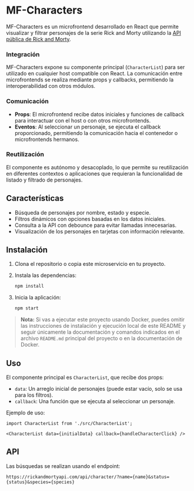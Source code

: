 # MF-Characters

MF-Characters es un microfrontend desarrollado en React que permite visualizar y filtrar personajes de la serie Rick and Morty utilizando la [API pública de Rick and Morty](https://rickandmortyapi.com/).


### Integración

MF-Characters expone su componente principal (`CharacterList`) para ser utilizado en cualquier host compatible con React. La comunicación entre microfrontends se realiza mediante props y callbacks, permitiendo la interoperabilidad con otros módulos.

### Comunicación

- **Props**: El microfrontend recibe datos iniciales y funciones de callback para interactuar con el host o con otros microfrontends.
- **Eventos**: Al seleccionar un personaje, se ejecuta el callback proporcionado, permitiendo la comunicación hacia el contenedor o microfrontends hermanos.

### Reutilización

El componente es autónomo y desacoplado, lo que permite su reutilización en diferentes contextos o aplicaciones que requieran la funcionalidad de listado y filtrado de personajes.

## Características

- Búsqueda de personajes por nombre, estado y especie.
- Filtros dinámicos con opciones basadas en los datos iniciales.
- Consulta a la API con debounce para evitar llamadas innecesarias.
- Visualización de los personajes en tarjetas con información relevante.

## Instalación

1. Clona el repositorio o copia este microservicio en tu proyecto.
2. Instala las dependencias:

   ```bash
   npm install
   ```

3. Inicia la aplicación:

   ```bash
   npm start
   ```

> **Nota:**
> Si vas a ejecutar este proyecto usando Docker, puedes omitir las instrucciones de instalación y ejecución local de este README y seguir únicamente la documentación y comandos indicados en el archivo `README.md` principal del proyecto o en la documentación de Docker.

## Uso

El componente principal es `CharacterList`, que recibe dos props:

- `data`: Un arreglo inicial de personajes (puede estar vacío, solo se usa para los filtros).
- `callback`: Una función que se ejecuta al seleccionar un personaje.

Ejemplo de uso:

```tsx
import CharacterList from './src/CharacterList';

<CharacterList data={initialData} callback={handleCharacterClick} />
```

## API

Las búsquedas se realizan usando el endpoint:

```
https://rickandmortyapi.com/api/character/?name={name}&status={status}&species={species}
```
````
